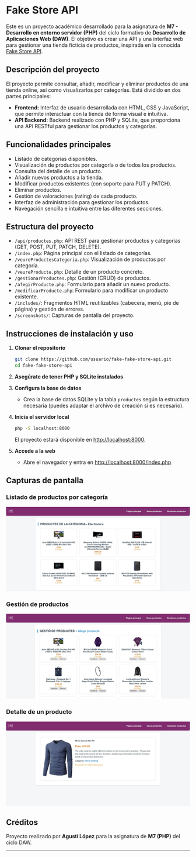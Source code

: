 # Fake Store API

Este es un proyecto académico desarrollado para la asignatura de **M7 - Desarrollo en entorno servidor (PHP)** del ciclo formativo de **Desarrollo de Aplicaciones Web (DAW)**. El objetivo es crear una API y una interfaz web para gestionar una tienda ficticia de productos, inspirada en la conocida [Fake Store API](https://fakestoreapi.com/).

## Descripción del proyecto

El proyecto permite consultar, añadir, modificar y eliminar productos de una tienda online, así como visualizarlos por categorías. Está dividido en dos partes principales:

- **Frontend:** Interfaz de usuario desarrollada con HTML, CSS y JavaScript, que permite interactuar con la tienda de forma visual e intuitiva.
- **API Backend:** Backend realizado con PHP y SQLite, que proporciona una API RESTful para gestionar los productos y categorías.

## Funcionalidades principales

- Listado de categorías disponibles.
- Visualización de productos por categoría o de todos los productos.
- Consulta del detalle de un producto.
- Añadir nuevos productos a la tienda.
- Modificar productos existentes (con soporte para PUT y PATCH).
- Eliminar productos.
- Gestión de valoraciones (rating) de cada producto.
- Interfaz de administración para gestionar los productos.
- Navegación sencilla e intuitiva entre las diferentes secciones.

## Estructura del proyecto

- `/api/productes.php`: API REST para gestionar productos y categorías (GET, POST, PUT, PATCH, DELETE).
- `/index.php`: Página principal con el listado de categorías.
- `/veureProductesCategoria.php`: Visualización de productos por categoría.
- `/veureProducte.php`: Detalle de un producto concreto.
- `/gestionarProductes.php`: Gestión (CRUD) de productos.
- `/afegirProducte.php`: Formulario para añadir un nuevo producto.
- `/modificarProducte.php`: Formulario para modificar un producto existente.
- `/includes/`: Fragmentos HTML reutilizables (cabecera, menú, pie de página) y gestión de errores.
- `/screenshots/`: Capturas de pantalla del proyecto.

## Instrucciones de instalación y uso

1. **Clonar el repositorio**
   ```bash
   git clone https://github.com/usuario/fake-fake-store-api.git
   cd fake-fake-store-api
   ```

2. **Asegúrate de tener PHP y SQLite instalados**

3. **Configura la base de datos**
   - Crea la base de datos SQLite y la tabla `productes` según la estructura necesaria (puedes adaptar el archivo de creación si es necesario).

4. **Inicia el servidor local**
   ```bash
   php -S localhost:8000
   ```
   El proyecto estará disponible en [http://localhost:8000](http://localhost:8000).

5. **Accede a la web**
   - Abre el navegador y entra en [http://localhost:8000/index.php](http://localhost:8000/index.php)

## Capturas de pantalla

### Listado de productos por categoría
![Listado de productos](screenshots/fake-store-api-productes.jpg)

### Gestión de productos
![Gestión de productos](screenshots/fake-store-api-gestio-productes.jpg)

### Detalle de un producto
![Detalle producto](screenshots/fake-store-api-detall-producte.jpg)

## Créditos

Proyecto realizado por **Agustí López** para la asignatura de **M7 (PHP)** del ciclo DAW.

---